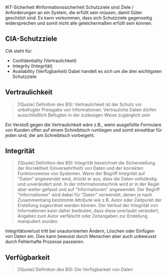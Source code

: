 #IT-Sicherheit #Informationssicherheit
Schutzziele sind Ziele / Anforderungen an ein System, die erfüllt sein müssen, damit Güter geschützt sind. Es kann vorkommen, dass sich Schutzziele gegenseitig widersprechen und somit nicht alle geleichermaßen erfüllt sein können.

## CIA-Schutzziele
CIA steht für:
+ Confidentiality (Vertraulichkeit)
+ Integrity (Integrität)
+ Availability (Verfügbarkeit)
Dabei handelt es sich um die drei wichtigsten Schutzziele

## Vertraulichkeit 
> [!Quote] Definition des BSI:
>Vertraulichkeit ist der Schutz vor unbefugter Preisgabe von Informationen. Vertrauliche Daten dürfen ausschließlich Befugten in der zulässigen Weise zugänglich sein

Ein Verstoß gegen die Vertraulichkeit wäre z.B., wenn ausgefüllte Formulare von Kunden offen auf einem Schreibtisch rumliegen und somit einsehbar für jeden sind, der am Schreibtisch vorbeigeht.

## Integrität
> [!Quote] Definition des BSI:
> Integrität bezeichnet die Sicherstellung der Korrektheit (Unversehrtheit) von Daten und der korrekten Funktionsweise von Systemen. Wenn der Begriff Integrität auf "Daten" angewendet wird, drückt er aus, dass die Daten vollständig und unverändert sind. In der Informationstechnik wird er in der Regel aber weiter gefasst und auf "Informationen" angewendet. Der Begriff "Informationen" wird dabei für "Daten" verwendet, denen je nach Zusammenhang bestimmte Attribute wie z.B. Autor oder Zeitpunkt der Erstellung zugeordnet werden können. Der Verlust der Integrität von Informationen kann daher bedeuten, dass diese unerlaubt verändert, Angaben zum Autor verfälscht oder Zeitangaben zur Erstellung manipuliert wurden.

Integritätsverlust tritt bei unautorisierten Ändern, Löschen oder Einfügen von Daten ein. Dies kann bewusst durch Menschen aber auch unbewusst durch Fehlerhafte Prozesse passieren. 

## Verfügbarkeit
> [!Quote] Definition des BSI:
> Die Verfügbarkeit von Daten

